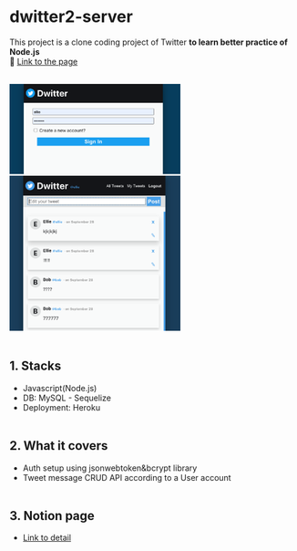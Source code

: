 # dwitter2-server

This project is a clone coding project of Twitter <strong>to learn better practice of Node.js</strong><br>
🍄 [Link to the page](https://dwitter-ym.netlify.app/)
<br><br>

<img src="./img/dwitter-auth.png" width ="300"/>
<img src="./img/dwitter-ss.png" width ="300">
<br><br>

## 1. Stacks
- Javascript(Node.js) 
- DB: MySQL - Sequelize
- Deployment: Heroku<br><br>
## 2. What it covers
- Auth setup using jsonwebtoken&bcrypt library
- Tweet message CRUD API according to a User account<br><br>

## 3. Notion page
- [Link to detail](https://www.notion.so/redpandathome/Dwitter-0bf765a4443e47a99b3253e5db58287d)